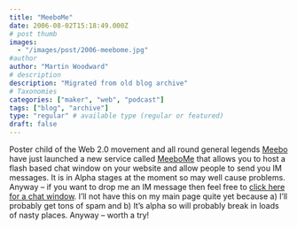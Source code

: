 ```yaml
---
title: "MeeboMe"
date: 2006-08-02T15:18:49.000Z
# post thumb
images:
  - "/images/post/2006-meebome.jpg"
#author
author: "Martin Woodward"
# description
description: "Migrated from old blog archive"
# Taxonomies
categories: ["maker", "web", "podcast"]
tags: ["blog", "archive"]
type: "regular" # available type (regular or featured)
draft: false
---
```

Poster child of the Web 2.0 movement and all round general legends [Meebo](http://www.meebo.com/) have just launched a new service called [MeeboMe](http://www.meebome.com/) that allows you to host a flash based chat window on your website and allow people to send you IM messages.  It is in Alpha stages at the moment so may well cause problems.  Anyway – if you want to drop me an IM message then feel free to [click here for a chat window](http://www.woodwardweb.com/chat.html).  I’ll not have this on my main page quite yet because a)  I’ll probably get tons of spam and b) It’s alpha so will probably break in loads of nasty places.  Anyway – worth a try!